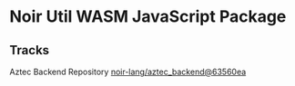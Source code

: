# Noir Util WASM JavaScript Package

## Tracks

Aztec Backend Repository [noir-lang/aztec_backend@63560ea](https://github.com/noir-lang/aztec_backend/tree/63560ea165039881bfa9ff81d661ba8877e21bf6)
